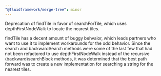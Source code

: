 ```yaml
---
"@fluidframework/merge-tree": minor
---
```


Deprecation of findTile in favor of searchForTile, which uses depthFirstNodeWalk to locate the nearest tiles.

findTile has a decent amount of buggy behvaior, which leads partners who want to use it to implement workarounds for the odd behavior. Since the search and backwardSearch methods were some of the last few that had not been refactored to use depthFirstNodeWalk instead of the recursive (backward)searchBlock methods, it was determined that the best path forward was to create a new implementation for searching a string for the nearest tiles.
